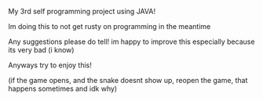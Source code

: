 My 3rd self programming project using JAVA!

Im doing this to not get rusty on programming in the meantime

Any suggestions please do tell! im happy to improve this especially because its very bad (i know)

Anyways try to enjoy this!

(if the game opens, and the snake doesnt show up, reopen the game, that happens sometimes and idk why)
